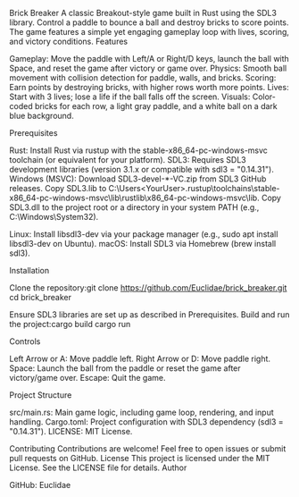 Brick Breaker
A classic Breakout-style game built in Rust using the SDL3 library. Control a paddle to bounce a ball and destroy bricks to score points. The game features a simple yet engaging gameplay loop with lives, scoring, and victory conditions.
Features

Gameplay: Move the paddle with Left/A or Right/D keys, launch the ball with Space, and reset the game after victory or game over.
Physics: Smooth ball movement with collision detection for paddle, walls, and bricks.
Scoring: Earn points by destroying bricks, with higher rows worth more points.
Lives: Start with 3 lives; lose a life if the ball falls off the screen.
Visuals: Color-coded bricks for each row, a light gray paddle, and a white ball on a dark blue background.

Prerequisites

Rust: Install Rust via rustup with the stable-x86_64-pc-windows-msvc toolchain (or equivalent for your platform).
SDL3: Requires SDL3 development libraries (version 3.1.x or compatible with sdl3 = "0.14.31").
Windows (MSVC):
Download SDL3-devel-*-VC.zip from SDL3 GitHub releases.
Copy SDL3.lib to C:\Users\<YourUser>\.rustup\toolchains\stable-x86_64-pc-windows-msvc\lib\rustlib\x86_64-pc-windows-msvc\lib.
Copy SDL3.dll to the project root or a directory in your system PATH (e.g., C:\Windows\System32).


Linux: Install libsdl3-dev via your package manager (e.g., sudo apt install libsdl3-dev on Ubuntu).
macOS: Install SDL3 via Homebrew (brew install sdl3).



Installation

Clone the repository:git clone https://github.com/Euclidae/brick_breaker.git
cd brick_breaker


Ensure SDL3 libraries are set up as described in Prerequisites.
Build and run the project:cargo build
cargo run



Controls

Left Arrow or A: Move paddle left.
Right Arrow or D: Move paddle right.
Space: Launch the ball from the paddle or reset the game after victory/game over.
Escape: Quit the game.

Project Structure

src/main.rs: Main game logic, including game loop, rendering, and input handling.
Cargo.toml: Project configuration with SDL3 dependency (sdl3 = "0.14.31").
LICENSE: MIT License.

Contributing
Contributions are welcome! Feel free to open issues or submit pull requests on GitHub.
License
This project is licensed under the MIT License. See the LICENSE file for details.
Author

GitHub: Euclidae

